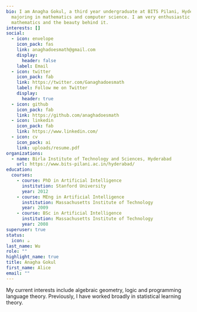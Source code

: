 ```yaml
---
bio: I am Anagha Gokul, a third year undergraduate at BITS Pilani, Hyderabad,
  majoring in mathematics and computer science. I am very enthusiastic about
  mathematics and the beauty behind it.
interests: []
social:
  - icon: envelope
    icon_pack: fas
    link: anaghadoesmath@gmail.com
    display:
      header: false
    label: Email
  - icon: twitter
    icon_pack: fab
    link: https://twitter.com/Ganaghadoesmath
    label: Follow me on Twitter
    display:
      header: true
  - icon: github
    icon_pack: fab
    link: https://github.com/anaghadoesmath
  - icon: linkedin
    icon_pack: fab
    link: https://www.linkedin.com/
  - icon: cv
    icon_pack: ai
    link: uploads/resume.pdf
organizations:
  - name: Birla Institute of Technology and Sciences, Hyderabad
    url: https://www.bits-pilani.ac.in/hyderabad/
education:
  courses:
    - course: PhD in Artificial Intelligence
      institution: Stanford University
      year: 2012
    - course: MEng in Artificial Intelligence
      institution: Massachusetts Institute of Technology
      year: 2009
    - course: BSc in Artificial Intelligence
      institution: Massachusetts Institute of Technology
      year: 2008
superuser: true
status:
  icon: ☕️
last_name: Wu
role: ""
highlight_name: true
title: Anagha Gokul
first_name: Alice
email: ""
---
```

My current interests include algebraic geometry, logic and programming language theory. Previously, I have worked broadly in statistical learning theory.